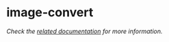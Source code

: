 # image-convert

_Check the [related documentation](https://csia-pme.github.io/csia-pme/reference/image-convert) for more information._
